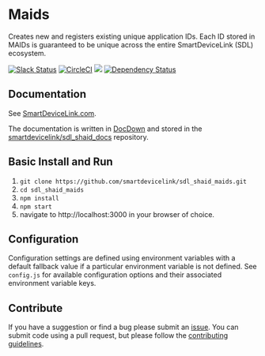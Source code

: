 # Maids
Creates new and registers existing unique application IDs. Each ID stored in MAIDs is guaranteed to be unique across the entire SmartDeviceLink (SDL) ecosystem.

[![Slack Status](http://sdlslack.herokuapp.com/badge.svg)](http://slack.smartdevicelink.com)
[![CircleCI](https://circleci.com/gh/smartdevicelink/sdl_shaid_maids.svg?style=shield)](https://circleci.com/gh/smartdevicelink/sdl_shaid_maids)
<a href="https://codecov.io/github/smartdevicelink/sdl_shaid_maids?branch=master" target="_blank"><img src="https://codecov.io/github/smartdevicelink/sdl_shaid_maids/coverage.svg?branch=master" /></a>
[![Dependency Status](https://david-dm.org/smartdevicelink/sdl_shaid_maids.svg)](https://david-dm.org/smartdevicelink/sdl_shaid_maids)

## Documentation
See [SmartDeviceLink.com](https://smartdevicelink.com/en/docs/shaid/master/overview/).  

The documentation is written in [DocDown](https://github.com/smartdevicelink/sdl_markdown_spec) and stored in the [smartdevicelink/sdl_shaid_docs](https://github.com/smartdevicelink/sdl_shaid_docs) repository.

## Basic Install and Run

1. ```git clone https://github.com/smartdevicelink/sdl_shaid_maids.git```
2. ```cd sdl_shaid_maids```
3. ```npm install```
4. ```npm start```
5. navigate to http://localhost:3000 in your browser of choice.

## Configuration
Configuration settings are defined using environment variables with a default fallback value if a particular environment variable is not defined. See ```config.js``` for available configuration options and their associated environment variable keys.

## Contribute
If you have a suggestion or find a bug please submit an <a href="https://github.com/smartdevicelink/sdl_shaid_maids/issues/new" target="_blank">issue</a>.  You can submit code using a pull request, but please follow the <a href="https://github.com/smartdevicelink/sdl_shaid_maids/blob/master/CONTRIBUTING.md" target="_blank">contributing guidelines</a>.
